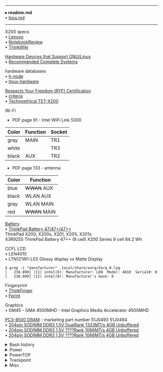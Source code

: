 <!--
&bullet;
-->

---

**&#9656; readme.md**\
&bullet; [bios.md](https://github.com/Un1Gfn/x200/blob/master/bios.md)

---

X200 specs\
&bullet; [Lenovo](https://support.lenovo.com/jp/en/solutions/migr-73156)\
&bullet; [NotebookReview](http://www.notebookreview.com/notebookreview/lenovo-thinkpad-x200-review/)\
&bullet; [ThinkWiki](https://www.thinkwiki.org/wiki/Category:X200)

[Hardware Devices that Support GNU/Linux](https://www.fsf.org/resources/hw)\
&bullet; [Recommended Complete Systems](https://www.fsf.org/resources/hw/systems)

hardware databases\
&bullet; [h-node](https://h-node.org) \
&bullet; [linux-hardware](https://linux-hardware.org)

[Respects Your Freedom (RYF) Certification](https://ryf.fsf.org/)\
&bullet; [criteria](https://ryf.fsf.org/about/criteria/)\
&bullet; [Technoethical TET-X200](https://ryf.fsf.org/products/TET-X200)

Wi-Fi

* PDF page 91 - Intel WiFi Link 5300

|Color|Function|Socket|
|-|-|-|
|gray|MAIN|TR1|
|white||TR3|
|black|AUX|TR2|

* PDF page 133 - antenna

|Color|Function|
|-|-|
|blue|<del>WWAN</del> AUX|
|black|WLAN AUX|
|gray|WLAN MAIN|
|red|<del>WWAN</del> MAIN|

[Battery](https://www.lenovo.com/support/batteries)\
&bullet; [ThinkPad Battery 47/47+/47++](https://support.lenovo.com/jp/en/solutions/migr-70297)\
ThinkPad X200, X200s, X201, X201i, X201s\
43R9255 ThinkPad Battery 47++ (9 cell) X200 Series 9 cell 84.2 Wh

CCFL LCD\
&bullet; LEN4010\
&bullet; LTN121W1-L03 Glossy display vs Matte Display

    $ grep -i "manufacturer" .local/share/xorg/Xorg.0.log
    [   238.099] (II) intel(0): Manufacturer: LEN  Model: 4010  Serial#: 0
    [   238.099] (II) intel(0): Manufacturer's mask: 0

Fingerprint\
&bullet; [ThinkFinger](https://wiki.archlinux.org/index.php/ThinkFinger)\
&bullet; [Fprint](https://wiki.archlinux.org/index.php/Fprint)

Graphics\
&bullet; GM45 - GMA 4500MHD - Intel Graphics Media Accelerator 4500MHD

[PC3-8500 DRAM](https://www.thinkwiki.org/wiki/PC3-8500) - marketing part number 51J0493 51J0494\
&bullet; [204pin SODIMM DDR3 1.5V DualRank 1333MT/s 4GB Unbuffered](https://www.addonnetworks.com/product/51J0493-AA)\
&bullet; [204pin SODIMM DDR3 1.5V ????Rank 1066MT/s 4GB Unbuffered](https://www.datamemorysystems.com/parts/lenovo/51J0493/)\
&bullet; [204pin SODIMM DDR3 1.5V ????Rank 1066MT/s 4GB Unbuffered](https://www.newegg.com/axiom-4gb-204-pin-ddr3-so-dimm/p/N82E16820611909)

<details><summary>Bash history</summary>

```bash
# https://unix.stackexchange.com/a/178657/246562
sed -n 'line_num p' | bash
"$(sed -n 'line_num p')"
cat -n ???.txt

# Disable history
Kill root logins in workspace 10
su -
set +o history

# Remove duplicate
cat .bash_history | wc -l
awk '!visited[$0]++' .bash_history | wc -l
#
vimdiff <(cat .bash_history) <(awk '!visited[$0]++' .bash_history)
#
cat .bash_history | wc -l
cp .bash_history tmp
awk '!visited[$0]++' .bash_history | sponge .bash_history
cat .bash_history | wc -l

# Remove history record
#
A='pacman'
A='pacman -[A-Za-z]*$'
#
grep -E "$A" .bash_history | less -SRM +%
cat .bash_history | sed -E -n '/'"$A"'/p'
#
cat .bash_history | wc -l
echo
grep -E -e "$A" .bash_history | wc -l
cat .bash_history | sed -E -n '/'"$A"'/p' | wc -l
echo
cat .bash_history | sed -E '/'"$A"'/d' | wc -l
#
cat .bash_history | wc -l
sed -E -i '/'"$A"'/d' .bash_history
cat .bash_history | wc -l
```

</details>

<details><summary>Power</summary>

    tlp-stat
    https://www.2daygeek.com/check-laptop-battery-status-and-charging-state-in-linux-terminal/
    https://wiki.archlinux.org/index.php/Improving_performance

    power off bluetooth/USB/IntegratedSoundJHardware
    https://askubuntu.com/questions/218567/any-way-to-check-the-clock-speed-of-my-processor/218570
    lscpu | grep -i hz
    cpupower frequency-set -u 9999MHz
    cpupower frequency-set -d 0000MHz
    https://wiki.archlinux.org/index.php/Laptop_Mode_Tools
    https://wiki.archlinux.org/index.php/Improving_performance#CPU
    https://wiki.archlinux.org/index.php/CPU_frequency_scaling
    https://wiki.archlinux.org/index.php/Power_management#Power_saving
    https://wiki.archlinux.org/index.php/Laptop#Power_management
    https://developer.toradex.com/knowledge-base/cpu-frequency-(linux)

</details>

<details><summary>PowerTOP</summary>

    https://wiki.gentoo.org/wiki/PowerTOP
    https://wiki.archlinux.org/index.php/Powertop
    https://01.org/powertop/ (videos)
    https://youtu.be/pUUEhK8jpZQ
    https://youtu.be/Ku0491LfhR4
    https://youtu.be/RWyOn1ThEnc

</details>


<details><summary>Trackpoint</summary>

    # i3wm config
    bindsym $mod+Insert exec echo $(($(< /sys/devices/platform/i8042/serio1/sensitivity)+1)) >/sys/devices/platform/i8042/serio1/sensitivity
    bindsym $mod+Delete exec echo $(($(< /sys/devices/platform/i8042/serio1/sensitivity)-1)) >/sys/devices/platform/i8042/serio1/sensitivity
    bindsym $mod+Prior exec echo $(($(< /sys/devices/platform/i8042/serio1/speed)+1)) >/sys/devices/platform/i8042/serio1/speed
    bindsym $mod+Next exec echo $(($(< /sys/devices/platform/i8042/serio1/speed)-1)) >/sys/devices/platform/i8042/serio1/speed

</details>

<details><summary>Misc</summary>

    https://www.thinkwiki.org/wiki/ThinkPad_X200_UltraBase
    https://www.thinkwiki.org/wiki/Installing_Arch_on_an_X200
    https://www.thinkwiki.org/wiki/ThinkPad_History
    https://www.thinkwiki.org/wiki/Category:X200
    https://www.thinkwiki.org/wiki/How_to_configure_the_TrackPoint
    https://www.thinkwiki.org/wiki/TrackPoint
    https://www.thinkwiki.org/wiki/Integrated_Fingerprint_Reader
    https://www.thinkwiki.org/wiki/ThinkLight
    https://www.thinkwiki.org/wiki/Thinkpad-acpi
    https://www.thinkwiki.org/wiki/Ultrabay
    https://www.thinkwiki.org/wiki/Post_Installing_Arch_on_an_X200
    https://www.thinkwiki.org/wiki/Extending_battery_life_on_X200
    https://www.thinkwiki.org/wiki/Installation_instructions_for_the_ThinkPad_X200
    https://www.thinkwiki.org/wiki/Problem_with_unauthorized_MiniPCI_network_card

    i3blocks
    https://wiki.archlinux.org/index.php/I3#i3bar

    https://www.hogarthuk.com/?q=node/8
    #
    nmcli general status
    nmcli general status
    nmcli general hostname
    nmcli general permissions
    nmcli general logging
    #
    nmcli connection show
    nmcli networking connectivity check
    nmcli radio
    nmcli connection delete
    nmcli devices

</details>
